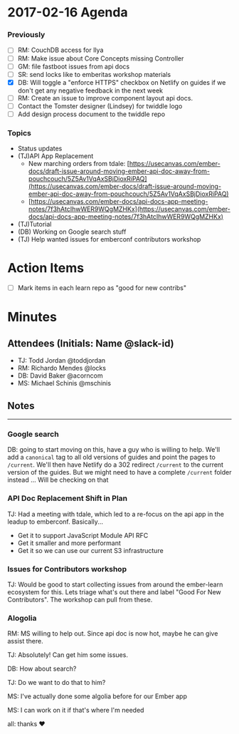 # 2017-02-16 Agenda

### Previously

- [ ] RM: CouchDB access for Ilya
- [ ] RM: Make issue about Core Concepts missing Controller
- [ ] GM: file fastboot issues from api docs
- [ ] SR: send locks like to emberitas workshop materials
- [x] DB: Will toggle a "enforce HTTPS" checkbox on Netlify on guides if we don't get any negative feedback in the next week
- [ ] RM: Create an issue to improve component layout api docs.
- [ ] Contact the Tomster designer (Lindsey) for twiddle logo
- [ ] Add design process document to the twiddle repo

### Topics

- Status updates
- (TJ)API App Replacement
  - New marching orders from tdale: [https://usecanvas.com/ember-docs/draft-issue-around-moving-ember-api-doc-away-from-pouchcouch/5Z5Av1VqAxSBjDioxRiPAQ](https://usecanvas.com/ember-docs/draft-issue-around-moving-ember-api-doc-away-from-pouchcouch/5Z5Av1VqAxSBjDioxRiPAQ)
  - [https://usecanvas.com/ember-docs/api-docs-app-meeting-notes/7f3hAtcIhwWER9WQgMZHKx](https://usecanvas.com/ember-docs/api-docs-app-meeting-notes/7f3hAtcIhwWER9WQgMZHKx)
- (TJ)Tutorial
- (DB) Working on Google search stuff
- (TJ) Help wanted issues for emberconf contributors workshop

# Action Items

- [ ] Mark items in each learn repo as "good for new contribs"

# Minutes

## Attendees (Initials: Name @slack-id)

- TJ: Todd Jordan @toddjordan
- RM: Richardo Mendes @locks
- DB: David Baker @acorncom
- MS: Michael Schinis @mschinis

## Notes

---

### Google search

DB: going to start moving on this, have a guy who is willing to help.  We'll add a `canonical` tag to all old versions of guides and point the pages to `/current`. We'll then have Netlify do a 302 redirect `/current` to the current version of the guides.  But we might need to have a complete `/current` folder instead ...  Will be checking on that

### API Doc Replacement Shift in Plan

TJ: Had a meeting with tdale, which led to a re-focus on the api app in the leadup to emberconf.  Basically...

- Get it to support JavaScript Module API RFC
- Get it smaller and more performant
- Get it so we can use our current S3 infrastructure

### Issues for Contributors workshop

TJ: Would be good to start collecting issues from around the ember-learn ecosystem for this.  Lets triage what's out there and label "Good For New Contributors". The workshop can pull from these.

### Alogolia

RM: MS willing to help out.  Since api doc is now hot, maybe he can give assist there.

TJ: Absolutely!  Can get him some issues.

DB: How about search?

TJ: Do we want to do that to him?

MS: I've actually done some algolia before for our Ember app

<technical algolia discussion between DB and MS>

MS:  I can work on it if that's where I'm needed

all: thanks ❤️
